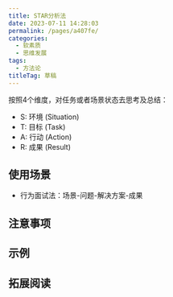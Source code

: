 ```yaml
---
title: STAR分析法
date: 2023-07-11 14:28:03
permalink: /pages/a407fe/
categories: 
  - 软素质
  - 思维发展
tags: 
  - 方法论
titleTag: 草稿
---
```


按照4个维度，对任务或者场景状态去思考及总结：
- S: 环境 (Situation)
- T: 目标 (Task)
- A: 行动 (Action)
- R: 成果 (Result)

## 使用场景

- 行为面试法：场景-问题-解决方案-成果

## 注意事项

## 示例

## 拓展阅读